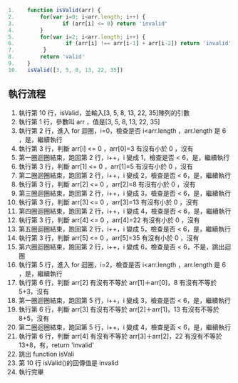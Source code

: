 ```js
1.    function isValid(arr) {                                                   
2.        for(var i=0; i<arr.length; i++) {                                  
3.               if (arr[i] <= 0) return 'invalid'                                  
4.        }                                                                                  
5.        for(var i=2; i<arr.length; i++) {                                 
6.                if (arr[i] !== arr[i-1] + arr[i-2]) return 'invalid'       
7.         }                                                                                  
8.        return 'valid'                                                              
9.    }                                                                                   
10.   isValid([3, 5, 8, 13, 22, 35])                                       
```
## 執行流程
1. 執行第 10 行，isValid，並輸入[3, 5, 8, 13, 22, 35]陣列的引數
2. 執行第 1 行，參數叫 arr ，值是[3, 5, 8, 13, 22, 35]
3. 執行第 2 行，進入 for 迴圈，i=0，檢查是否 i<arr.length ，arr.length 是 6 ，是，繼續執行
4. 執行第 3 行，判斷 arr[i] <= 0 ，arr[0]=3 有沒有小於 0 ，沒有
5. 第一圈迴圈結束，跑回第 2 行，i++，i 變成 1，檢查是否 < 6，是，繼續執行
6. 執行第 3 行，判斷 arr[1] <= 0 ，arr[1]=5 有沒有小於 0 ，沒有
7. 第二圈迴圈結束，跑回第 2 行，i++，i 變成 2，檢查是否 < 6，是，繼續執行
8. 執行第 3 行，判斷 arr[2] <= 0 ，arr[2]=8 有沒有小於 0 ，沒有
9. 第三圈迴圈結束，跑回第 2 行，i++，i 變成 3，檢查是否 < 6，是，繼續執行
10. 執行第 3 行，判斷 arr[3] <= 0 ，arr[3]=13 有沒有小於 0 ，沒有
11. 第四圈迴圈結束，跑回第 2 行，i++，i 變成 4，檢查是否 < 6，是，繼續執行
12. 執行第 3 行，判斷 arr[4] <= 0 ，arr[4]=22 有沒有小於 0 ，沒有
13. 第五圈迴圈結束，跑回第 2 行，i++，i 變成 5，檢查是否 < 6，是，繼續執行
14. 執行第 3 行，判斷 arr[5] <= 0 ，arr[5]=35 有沒有小於 0 ，沒有
15. 第六圈迴圈結束，跑回第 2 行，i++，i 變成 6，檢查是否 < 6，不是，跳出迴圈
16. 執行第 5 行，進入 for 迴圈，i=2，檢查是否 i<arr.length ，arr.length 是 6 ，是，繼續執行
17. 執行第 6 行，判斷 arr[2] 有沒有不等於 arr[1]＋arr[0]，8 有沒有不等於 5+3，沒有
18. 第一圈迴圈結束，跑回第 5 行，i++，i 變成 3，檢查是否 < 6，是，繼續執行
19. 執行第 6 行，判斷 arr[3] 有沒有不等於 arr[2]＋arr[1]，13 有沒有不等於 8+5，沒有
20. 第二圈迴圈結束，跑回第 5 行，i++，i 變成 4，檢查是否 < 6，是，繼續執行
21. 執行第 6 行，判斷 arr[4] 有沒有不等於 arr[3]＋arr[2]，22 有沒有不等於 13+8，有，return 'invalid'    
22. 跳出 function isVali
23. 第 10 行 isValid()的回傳值是 invalid
24. 執行完畢
